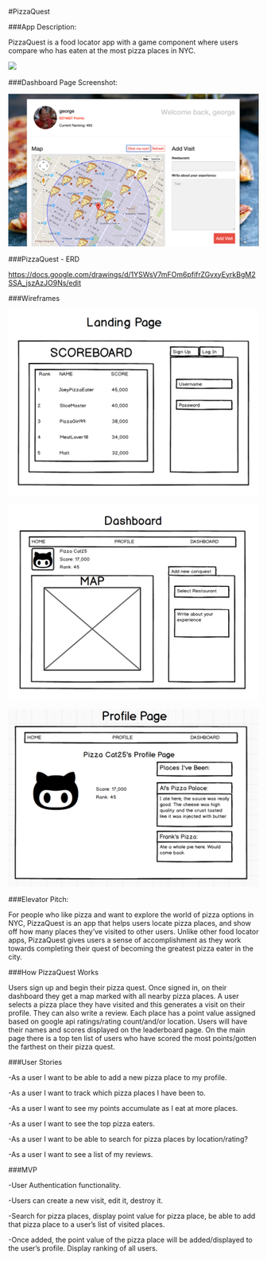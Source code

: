 #PizzaQuest


###App Description:

PizzaQuest is a food locator app with a game component where users compare who has
eaten at the most pizza places in NYC.

![](/README_Images/pizzaquest.gif)

###Dashboard Page Screenshot:

![](/README_Images/PizzaQuest_Dashboard.png)

###PizzaQuest - ERD

https://docs.google.com/drawings/d/1YSWsV7mFOm6pfifrZGvxyEyrkBgM2SSA_jszAzJO9Ns/edit

###Wireframes

![](/README_Images/PizzaQuest_Wireframe_MainPage.png)

![](/README_Images/PizzaQuest_Wireframe_Dashboard.png)

![](/README_Images/PizzaQuest_Wireframe_ProfilePage.png)

###Elevator Pitch:

For people who like pizza and want to explore the world of pizza options in NYC,
PizzaQuest is an app that helps users locate pizza places,
and show off how many places they’ve visited to other users.
Unlike other food locator apps, PizzaQuest gives users a sense of accomplishment
as they work towards completing their quest of becoming
the greatest pizza eater in the city.

###How PizzaQuest Works

Users sign up and begin their pizza quest. Once signed in, on their dashboard
they get a map marked with all nearby pizza places. A user selects a pizza place they have visited and this generates a visit on their profile. They can also write a review.
Each place has a point value assigned based on google api ratings/rating count/and/or location.
Users will have their names and scores displayed on the leaderboard page.
On the main page there is a top ten list of users who have scored the most
points/gotten the farthest on their pizza quest.



###User Stories

-As a user I want to be able to add a new pizza place to my profile.

-As a user I want to track which pizza places I have been to.

-As a user I want to see my points accumulate as I eat at more places.

-As a user I want to see the top pizza eaters.

-As a user I want to be able to search for pizza places by location/rating?

-As a user I want to see a list of my reviews.


###MVP

-User Authentication functionality.

-Users can create a new visit, edit it, destroy it.

-Search for pizza places, display point value for pizza place,
 be able to add that pizza place to a user’s list of visited places.

-Once added, the point value of the pizza place will be added/displayed
 to the user’s profile. Display ranking of all users.
